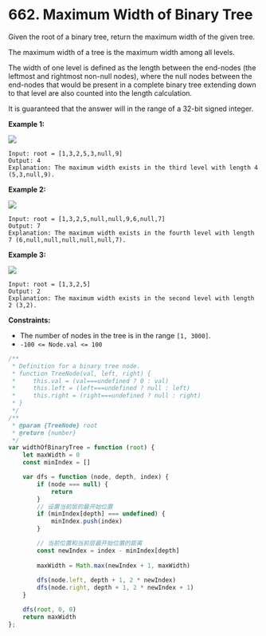 # 662. Maximum Width of Binary Tree
Given the root of a binary tree, return the maximum width of the given tree.

The maximum width of a tree is the maximum width among all levels.

The width of one level is defined as the length between the end-nodes (the leftmost and rightmost non-null nodes), where the null nodes between the end-nodes that would be present in a complete binary tree extending down to that level are also counted into the length calculation.

It is guaranteed that the answer will in the range of a 32-bit signed integer.

 

**Example 1:**

![](https://assets.leetcode.com/uploads/2021/05/03/width1-tree.jpg)
```
Input: root = [1,3,2,5,3,null,9]
Output: 4
Explanation: The maximum width exists in the third level with length 4 (5,3,null,9).
```

**Example 2:**

![](https://assets.leetcode.com/uploads/2022/03/14/maximum-width-of-binary-tree-v3.jpg)
```
Input: root = [1,3,2,5,null,null,9,6,null,7]
Output: 7
Explanation: The maximum width exists in the fourth level with length 7 (6,null,null,null,null,null,7).
```

**Example 3:**

![](https://assets.leetcode.com/uploads/2021/05/03/width3-tree.jpg)
```
Input: root = [1,3,2,5]
Output: 2
Explanation: The maximum width exists in the second level with length 2 (3,2).
```

**Constraints:**

- The number of nodes in the tree is in the range `[1, 3000]`.
- `-100 <= Node.val <= 100`

```javascript
/**
 * Definition for a binary tree node.
 * function TreeNode(val, left, right) {
 *     this.val = (val===undefined ? 0 : val)
 *     this.left = (left===undefined ? null : left)
 *     this.right = (right===undefined ? null : right)
 * }
 */
/**
 * @param {TreeNode} root
 * @return {number}
 */
var widthOfBinaryTree = function (root) {
	let maxWidth = 0
	const minIndex = []

	var dfs = function (node, depth, index) {
		if (node === null) {
			return
		}
		// 设置当前层的最开始位置
		if (minIndex[depth] === undefined) {
			minIndex.push(index)
		}

		// 当前位置和当前层最开始位置的距离
		const newIndex = index - minIndex[depth]
		
		maxWidth = Math.max(newIndex + 1, maxWidth)
		
		dfs(node.left, depth + 1, 2 * newIndex)
		dfs(node.right, depth + 1, 2 * newIndex + 1)
	}

	dfs(root, 0, 0)
	return maxWidth
};
```
